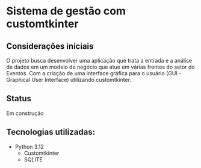 # Sistema de gestão com customtkinter
## Considerações iniciais
O projeto busca desenvolver uma aplicação que trata a entrada e a análise de dados em um modelo de negócio que atue em várias frentes do setor do Eventos.
Com a criação de uma interface gráfica para o usuário (GUI - Graphical User Interface) utilizando customtkinter.

## Status
Em construção

## Tecnologias utilizadas:
* Python 3.12
  * Customtkinter
  * SQLITE



